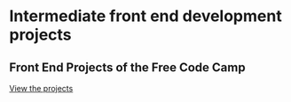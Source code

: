 # Intermediate front end development projects

## Front End Projects of the Free Code Camp

[View the projects](https://samu101108.github.io/Intermediate_FrontEnd_Development_projects/)
